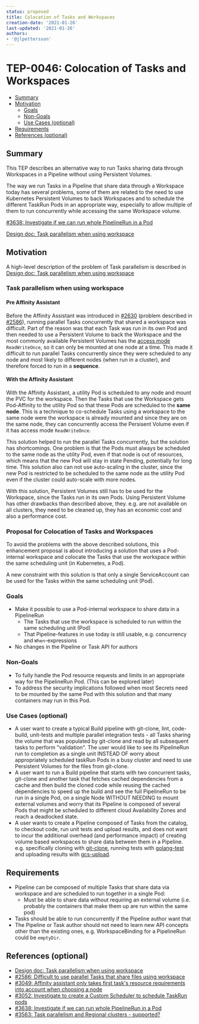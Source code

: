 ```yaml
---
status: proposed
title: Colocation of Tasks and Workspaces
creation-date: '2021-01-26'
last-updated: '2021-01-26'
authors:
- '@jlpettersson'
---
```


# TEP-0046: Colocation of Tasks and Workspaces

<!-- toc -->
- [Summary](#summary)
- [Motivation](#motivation)
    - [Goals](#goals)
    - [Non-Goals](#non-goals)
    - [Use Cases (optional)](#use-cases-optional)
- [Requirements](#requirements)
- [References (optional)](#references-optional)

## Summary

This TEP describes an alternative way to run Tasks sharing data through Workspaces in a Pipeline without
using Persistent Volumes.

The way we run Tasks in a Pipeline that share data through a Workspace today has several problems, some
of them are related to the need to use Kubernetes Persistent Volumes to back Workspaces and to
schedule the different TaskRun Pods in an appropriate way, especially to allow multiple of them to run
concurrently while accessing the same Workspace volume.

[#3638: Investigate if we can run whole PipelineRun in a Pod](https://github.com/tektoncd/pipeline/issues/3638)

[Design doc: Task parallelism when using workspace](https://docs.google.com/document/d/1lIqFP1c3apFwCPEqO0Bq9j-XCDH5XRmq8EhYV_BPe9Y)

## Motivation

A high-level description of the problem of Task parallelism is described in [Design doc: Task parallelism when using workspace](https://docs.google.com/document/d/1lIqFP1c3apFwCPEqO0Bq9j-XCDH5XRmq8EhYV_BPe9Y)
### Task parallelism when using workspace
#### Pre Affinity Assistant

Before the Affinity Assistant was introduced in [#2630](https://github.com/tektoncd/pipeline/pull/2630) (problem described in [#2586](https://github.com/tektoncd/pipeline/issues/2586)),
running parallel Tasks concurrently that shared a workspace was difficult. Part of the reason was that
each Task was run in its own Pod and then needed to use a Persistent Volume to back the Workspace
and the most commonly available Persistent Volumes has the [access mode](https://kubernetes.io/docs/concepts/storage/persistent-volumes/#access-modes) `ReadWriteOnce`, so it can only
be mounted at one node at a time. This made it difficult to run parallel Tasks concurrently since
they were scheduled to any node and most likely to different nodes (when run in a cluster), and therefore forced to run in a
**sequence**.

#### With the Affinity Assistant

With the Affinity Assistant, a utility Pod is scheduled to any node and mount the PVC for the workspace.
Then the Tasks that use the Workspace gets Pod-Affinity to the utility Pod so that these Pods are
scheduled to the **same node**. This is a technique to co-schedule Tasks using a workspace to the same
node were the workspace is already mounted and since they are on the same node, they can concurrently
access the Persisent Volume even if it has access mode `ReadWriteOnce`.

This solution helped to run the parallel Tasks concurrently, but the solution has shortcomings. One 
problem is that the Pods must always be scheduled to the same node as the utility Pod, even if that
node is out of resources, which means that the new Pod will stay in state Pending, potentially for long time.
This solution also can not use auto-scaling in the cluster, since the new Pod is restricted to be 
scheduled to the same node as the utility Pod even if the cluster could auto-scale with more nodes.

With this solution, Persistent Volumes still has to be used for the Workspace, since the Tasks
run in its own Pods. Using Persistent Volume has other drawbacks than described above, they. e.g. are not available 
on all clusters, they need to be cleaned up, they has an economic cost and also a performance cost.

### Proposal for Colocation of Tasks and Workspaces

To avoid the problems with the above described solutions, this enhancement proposal is about introducing
a solution that uses a Pod-internal workspace and colocate the Tasks that use the workspace within
the same scheduling unit (in Kubernetes, a Pod).

A new constraint with this solution is that only a single ServiceAccount can be used for the Tasks within
the same scheduling unit (Pod).

### Goals

- Make it possible to use a Pod-internal workspace to share data in a PipelineRun
    - The Tasks that use the workspace is scheduled to run within the same scheduling unit (Pod)
    - That Pipeline-features in use today is still usable, e.g. concurrency and `When`-expressions
- No changes in the Pipeline or Task API for authors

### Non-Goals

- To fully handle the Pod resource requests and limits in an appropriate way for the PipelineRun Pod. (This can be explored later)
- To address the security implications followed when most Secrets need to be mounted by the same Pod with this
  solution and that many containers may run in this Pod.


### Use Cases (optional)

- A user want to create a typical Build pipeline with git-clone, lint, code-build, unit-tests and multiple
  parallel integration tests - all Tasks sharing the volume that was populated by git-clone and read by all
  subsequent tasks to perform "validation". The user would like to see its PipelineRun run to completion as
  a single unit INSTEAD OF worry about appropriately scheduled taskRun Pods in a busy cluster and need to
  use Persistent Volumes for the files from git-clone.
- A user want to run a Build pipeline that starts with two concurrent tasks, git-clone and another task that
  fetches cached dependencies from a cache and then build the cloned code while reusing the cached dependencies
  to speed up the build and see the full PipelineRun to be run in a single Pod, on a single Node WITHOUT NEEDING
  to mount external volumes and worry that its Pipeline is composed of several Pods that might be scheduled to 
  different cloud Availability Zones and reach a deadlocked state.
- A user wants to create a Pipeline composed of Tasks from the catalog, to checkout code, run unit tests and upload results,
  and does not want to incur the additional overhead (and performance impact) of creating
  volume based workspaces to share data between them in a Pipeline. e.g. specifically
  cloning with [git-clone](https://github.com/tektoncd/catalog/tree/master/task/git-clone/0.2),
  running tests with [golang-test](https://github.com/tektoncd/catalog/tree/master/task/golang-test/0.1)
  and uploading results with [gcs-upload](https://github.com/tektoncd/catalog/tree/master/task/gcs-upload/0.1).

## Requirements

- Pipeline can be composed of multiple Tasks that share data via workspace and are scheduled to run together in a single Pod:
    - Must be able to share data without requiring an external volume (i.e. probably the containers that make them up are run within the same pod)
- Tasks should be able to run concurrently if the Pipeline author want that
- The Pipeline or Task author should not need to learn new API concepts other than the existing ones, e.g. WorkspaceBinding for a PipelineRun could be `emptyDir`.

## References (optional)

* [Design doc: Task parallelism when using workspace](https://docs.google.com/document/d/1lIqFP1c3apFwCPEqO0Bq9j-XCDH5XRmq8EhYV_BPe9Y)
* [#2586: Difficult to use parallel Tasks that share files using workspace](https://github.com/tektoncd/pipeline/issues/2586)
* [#3049: Affinity assistant only takes first task's resource requirements into account when choosing a node](https://github.com/tektoncd/pipeline/issues/3049)
* [#3052: Investigate to create a Custom Scheduler to schedule TaskRun pods](https://github.com/tektoncd/pipeline/issues/3052)
* [#3638: Investigate if we can run whole PipelineRun in a Pod](https://github.com/tektoncd/pipeline/issues/3638)
* [#3563: Task parallelism and Regional clusters - supported?](https://github.com/tektoncd/pipeline/issues/3563)
